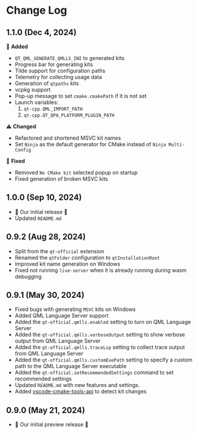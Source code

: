 # Change Log

## 1.1.0 (Dec 4, 2024)

🎉 **Added**

- `QT_QML_GENERATE_QMLLS_INI` to generated kits
- Progress bar for generating kits
- Tilde support for configuration paths
- Telemetry for collecting usage data
- Generation of `qtpaths` kits
- vcpkg support
- Pop-up message to set `cmake.cmakePath` if it is not set
- Launch variables:
    1. `qt-cpp.QML_IMPORT_PATH`
    1. `qt-cpp.QT_QPA_PLATFORM_PLUGIN_PATH`

⚠️ **Changed**

- Refactored and shortened MSVC kit names
- Set `Ninja` as the default generator for CMake instead of `Ninja Multi-Config`

🐞 **Fixed**

- Removed `No CMake kit` selected popup on startup
- Fixed generation of broken MSVC kits

## 1.0.0 (Sep 10, 2024)

- 🎉 Our initial release 🎉
- Updated `README.md`

## 0.9.2 (Aug 28, 2024)

- Split from the `qt-official` extension
- Renamed the `qtFolder` configuration to `qtInstallationRoot`
- Improved kit name generation on Windows
- Fixed not running `live-server` when it is already running during wasm debugging

## 0.9.1 (May 30, 2024)

- Fixed bugs with generating `MSVC` kits on Windows
- Added QML Language Server support
- Added the `qt-official.qmlls.enabled` setting to turn on QML Language Server
- Added the `qt-official.qmlls.verboseOutput` setting to show verbose output from QML Language Server
- Added the `qt-official.qmlls.traceLsp` setting to collect trace output from QML Language Server
- Added the `qt-official.qmlls.customExePath` setting to specify a custom path to the QML Language Server executable
- Added the `qt-official.setRecommendedSettings` command to set recommended settings
- Updated `README.md` with new features and settings.
- Added [vscode-cmake-tools-api](https://github.com/microsoft/vscode-cmake-tools-api) to detect kit changes

## 0.9.0 (May 21, 2024)

- 🎉 Our initial preview release 🎉
